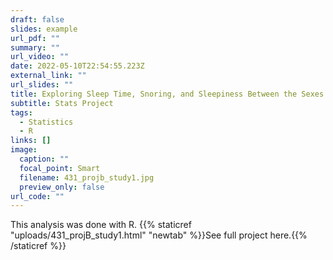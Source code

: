 ```yaml
---
draft: false
slides: example
url_pdf: ""
summary: ""
url_video: ""
date: 2022-05-10T22:54:55.223Z
external_link: ""
url_slides: ""
title: Exploring Sleep Time, Snoring, and Sleepiness Between the Sexes Among US Adults
subtitle: Stats Project
tags:
  - Statistics
  - R
links: []
image:
  caption: ""
  focal_point: Smart
  filename: 431_projb_study1.jpg
  preview_only: false
url_code: ""
---
```

This analysis was done with R. {{% staticref "uploads/431_projB_study1.html" "newtab" %}}See full project here.{{% /staticref %}}